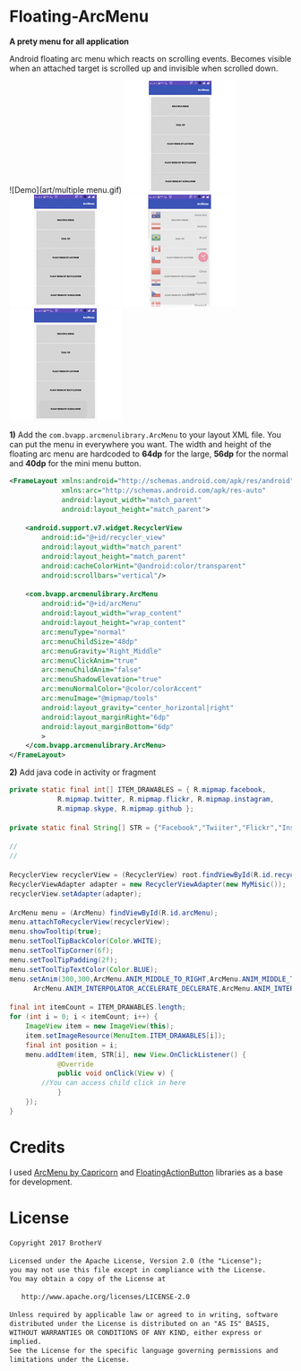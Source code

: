 # Floating-ArcMenu
**A prety menu for all application**

Android floating arc menu which reacts on scrolling events. Becomes visible when an attached target is scrolled up and invisible when scrolled down.

![Demo](art/multiple menu.gif)
![Demo](art/tooltip.gif)
![Demo](art/listview.gif)
![Demo](art/recycler.gif)
![Demo](art/scroll.gif)

**1)** Add the ``com.bvapp.arcmenulibrary.ArcMenu`` to your layout XML file. You can put the menu in everywhere you want.
The width and height of the floating arc menu are hardcoded to **64dp** for the large, **56dp** for the normal and **40dp**
for the mini menu button.

```xml
<FrameLayout xmlns:android="http://schemas.android.com/apk/res/android"
             xmlns:arc="http://schemas.android.com/apk/res-auto"
             android:layout_width="match_parent"
             android:layout_height="match_parent">

    <android.support.v7.widget.RecyclerView
        android:id="@+id/recycler_view"
        android:layout_width="match_parent"
        android:layout_height="match_parent"
        android:cacheColorHint="@android:color/transparent"
        android:scrollbars="vertical"/>

    <com.bvapp.arcmenulibrary.ArcMenu
        android:id="@+id/arcMenu"
        android:layout_width="wrap_content"
        android:layout_height="wrap_content"
        arc:menuType="normal"
        arc:menuChildSize="48dp"
        arc:menuGravity="Right_Middle"
        arc:menuClickAnim="true"
        arc:menuChildAnim="false"
        arc:menuShadowElevation="true"
        arc:menuNormalColor="@color/colorAccent"
        arc:menuImage="@mipmap/tools"
        android:layout_gravity="center_horizontal|right"
        android:layout_marginRight="6dp"
        android:layout_marginBottom="6dp"
        >
    </com.bvapp.arcmenulibrary.ArcMenu>
</FrameLayout>
```
**2)** Add java code in activity or fragment
``` java
private static final int[] ITEM_DRAWABLES = { R.mipmap.facebook,
			R.mipmap.twitter, R.mipmap.flickr, R.mipmap.instagram,
			R.mipmap.skype, R.mipmap.github };

private static final String[] STR = {"Facebook","Twiiter","Flickr","Instagram","Skype","Github"};

//
//

RecyclerView recyclerView = (RecyclerView) root.findViewById(R.id.recycler_view);
RecyclerViewAdapter adapter = new RecyclerViewAdapter(new MyMisic());
recyclerView.setAdapter(adapter);

ArcMenu menu = (ArcMenu) findViewById(R.id.arcMenu);
menu.attachToRecyclerView(recyclerView);
menu.showTooltip(true);
menu.setToolTipBackColor(Color.WHITE);
menu.setToolTipCorner(6f);
menu.setToolTipPadding(2f);
menu.setToolTipTextColor(Color.BLUE);
menu.setAnim(300,300,ArcMenu.ANIM_MIDDLE_TO_RIGHT,ArcMenu.ANIM_MIDDLE_TO_RIGHT,
      ArcMenu.ANIM_INTERPOLATOR_ACCELERATE_DECLERATE,ArcMenu.ANIM_INTERPOLATOR_ACCELERATE_DECLERATE);

final int itemCount = ITEM_DRAWABLES.length;
for (int i = 0; i < itemCount; i++) {
	ImageView item = new ImageView(this);
	item.setImageResource(MenuItem.ITEM_DRAWABLES[i]);
 	final int position = i;
	menu.addItem(item, STR[i], new View.OnClickListener() {
			@Override
			public void onClick(View v) {
        //You can access child click in here
			}
	});
}
```

# Credits
I used [ArcMenu by Capricorn](https://github.com/daCapricorn/ArcMenu) and [FloatingActionButton](https://github.com/makovkastar/FloatingActionButton) 
libraries as a base for development.

# License
```
Copyright 2017 BrotherV

Licensed under the Apache License, Version 2.0 (the "License");
you may not use this file except in compliance with the License.
You may obtain a copy of the License at

   http://www.apache.org/licenses/LICENSE-2.0

Unless required by applicable law or agreed to in writing, software
distributed under the License is distributed on an "AS IS" BASIS,
WITHOUT WARRANTIES OR CONDITIONS OF ANY KIND, either express or implied.
See the License for the specific language governing permissions and
limitations under the License.
```




